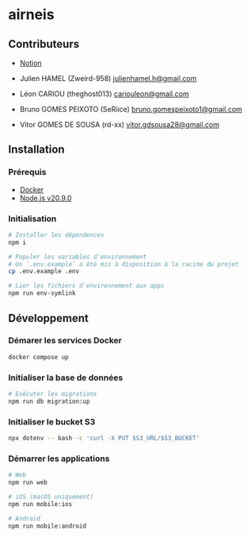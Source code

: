 # airneis

## Contributeurs

- [Notion](https://www.notion.so/5032283075074531a905ae196c0db0f8?v=27b4acb3b75d4338affe8306150984a3&pvs=4)

- Julien HAMEL (Zweird-958) <julienhamel.h@gmail.com>
- Léon CARIOU (theghost013) <cariouleon@gmail.com>
- Bruno GOMES PEIXOTO (SeRiice) <bruno.gomespeixoto1@gmail.com>
- Vitor GOMES DE SOUSA (rd-xx) <vitor.gdsousa28@gmail.com>

## Installation

### Prérequis

- [Docker](https://docs.docker.com/install/)
- [Node.js v20.9.0](https://nodejs.org/dist/v20.9.0/)

### Initialisation

```bash
# Installer les dépendences
npm i

# Populer les variables d'environnement
# Un `.env.example` a été mis à disposition à la racine du projet
cp .env.example .env

# Lier les fichiers d'environnement aux apps
npm run env-symlink
```

## Développement

### Démarer les services Docker

```bash
docker compose up
```

### Initialiser la base de données

```bash
# Exécuter les migrations
npm run db migration:up
```

### Initialiser le bucket S3

```bash
npx dotenv -- bash -c 'curl -X PUT $S3_URL/$S3_BUCKET'
```

### Démarrer les applications

```bash
# Web
npm run web

# iOS (macOS uniquement)
npm run mobile:ios

# Android
npm run mobile:android
```
